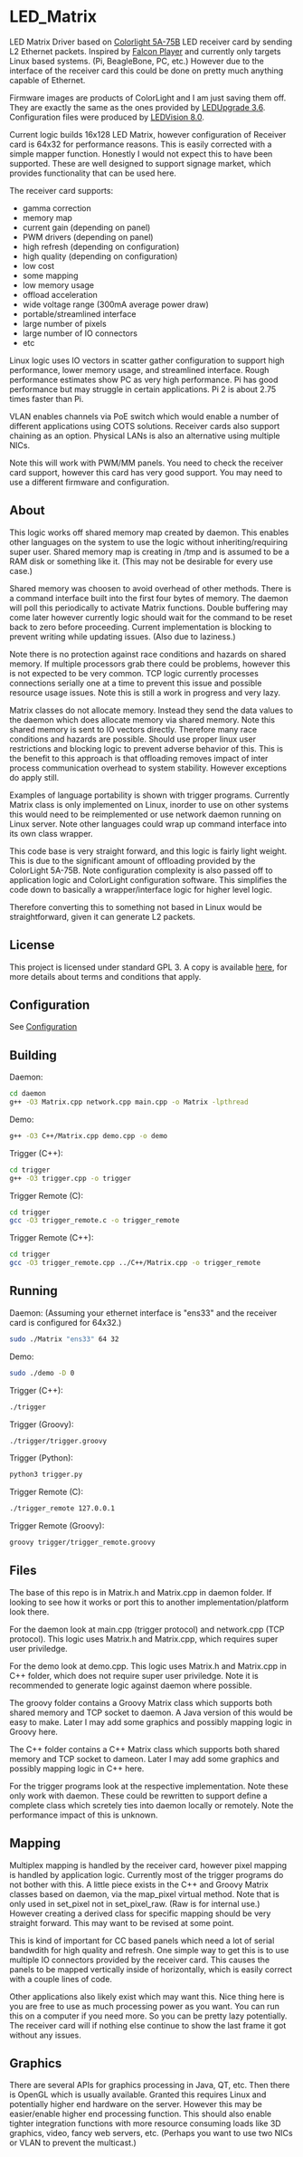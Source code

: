 # LED_Matrix

LED Matrix Driver based on [Colorlight 5A-75B](http://www.colorlight-led.com/product/colorlight-5a-75b-led-display-receiving-card.html) LED receiver card by sending L2 Ethernet packets. Inspired by [Falcon Player](https://github.com/FalconChristmas/fpp/blob/master/src/channeloutput/ColorLight-5a-75.cpp) and currently only targets Linux based systems. (Pi, BeagleBone, PC, etc.) However due to the interface of the receiver card this could be done on pretty much anything capable of Ethernet.

Firmware images are products of ColorLight and I am just saving them off. They are exactly the same as the ones provided by [LEDUpgrade 3.6](https://www.colorlightinside.com/Products/Software/37_143.html). Configuration files were produced by [LEDVision 8.0](https://www.colorlightinside.com/Products/Software/37_31.html).

Current logic builds 16x128 LED Matrix, however configuration of Receiver card is 64x32 for performance reasons. This is easily corrected with a simple mapper function. Honestly I would not expect this to have been supported. These are well designed to support signage market, which provides functionality that can be used here.

The receiver card supports:
- gamma correction
- memory map
- current gain (depending on panel)
- PWM drivers (depending on panel)
- high refresh (depending on configuration)
- high quality (depending on configuration)
- low cost
- some mapping
- low memory usage
- offload acceleration
- wide voltage range (300mA average power draw)
- portable/streamlined interface
- large number of pixels
- large number of IO connectors
- etc 

Linux logic uses IO vectors in scatter gather configuration to support high performance, lower memory usage, and streamlined interface. Rough performance estimates show PC as very high performance. Pi has good performance but may struggle in certain applications. Pi 2 is about 2.75 times faster than Pi.

VLAN enables channels via PoE switch which would enable a number of different applications using COTS solutions. Receiver cards also support chaining as an option. Physical LANs is also an alternative using multiple NICs.

Note this will work with PWM/MM panels. You need to check the receiver card support, however this card has very good support. You may need to use a different firmware and configuration.

## About
This logic works off shared memory map created by daemon. This enables other languages on the system to use the logic without inheriting/requiring super user. Shared memory map is creating in /tmp and is assumed to be a RAM disk or something like it. (This may not be desirable for every use case.)

Shared memory was choosen to avoid overhead of other methods. There is a command interface built into the first four bytes of memory. The daemon will poll this periodically to activate Matrix functions. Double buffering may come later however currently logic should wait for the command to be reset back to zero before proceeding. Current implementation is blocking to prevent writing while updating issues. (Also due to laziness.)

Note there is no protection against race conditions and hazards on shared memory. If multiple processors grab there could be problems, however this is not expected to be very common. TCP logic currently processes connections serially one at a time to prevent this issue and possible resource usage issues. Note this is still a work in progress and very lazy.

Matrix classes do not allocate memory. Instead they send the data values to the daemon which does allocate memory via shared memory. Note this shared memory is sent to IO vectors directly. Therefore many race conditions and hazards are possible. Should use proper linux user restrictions and blocking logic to prevent adverse behavior of this. This is the benefit to this approach is that offloading removes impact of inter process communication overhead to system stability. However exceptions do apply still.

Examples of language portability is shown with trigger programs. Currently Matrix class is only implemented on Linux, inorder to use on other systems this would need to be reimplemented or use network daemon running on Linux server. Note other languages could wrap up command interface into its own class wrapper.

This code base is very straight forward, and this logic is fairly light weight. This is due to the significant amount of offloading provided by the ColorLight 5A-75B. Note configuration complexity is also passed off to application logic and ColorLight configuration software. This simplifies the code down to basically a wrapper/interface logic for higher level logic.

Therefore converting this to something not based in Linux would be straightforward, given it can generate L2 packets.

## License
This project is licensed under standard GPL 3. A copy is available [here](https://github.com/daveythacher/LED_Matrix/blob/main/LICENSE), for more details about terms and conditions that apply.

## Configuration
See [Configuration](https://github.com/daveythacher/LED_Matrix/blob/main/Configuration.md)

## Building
Daemon:
```bash
cd daemon
g++ -O3 Matrix.cpp network.cpp main.cpp -o Matrix -lpthread
```
Demo:
```bash
g++ -O3 C++/Matrix.cpp demo.cpp -o demo
```
Trigger (C++):
```bash
cd trigger
g++ -O3 trigger.cpp -o trigger
```
Trigger Remote (C):
```bash
cd trigger
gcc -O3 trigger_remote.c -o trigger_remote
```
Trigger Remote (C++):
```bash
cd trigger
gcc -O3 trigger_remote.cpp ../C++/Matrix.cpp -o trigger_remote
```

## Running
Daemon: (Assuming your ethernet interface is "ens33" and the receiver card is configured for 64x32.)
```bash
sudo ./Matrix "ens33" 64 32
```
Demo:
```bash
sudo ./demo -D 0
```
Trigger (C++):
```bash
./trigger
```
Trigger (Groovy):
```bash
./trigger/trigger.groovy
```
Trigger (Python):
```bash
python3 trigger.py
```
Trigger Remote (C):
```bash
./trigger_remote 127.0.0.1
```
Trigger Remote (Groovy):
```bash
groovy trigger/trigger_remote.groovy
```

## Files
The base of this repo is in Matrix.h and Matrix.cpp in daemon folder. If looking to see how it works or port this to another implementation/platform look there.

For the daemon look at main.cpp (trigger protocol) and network.cpp (TCP protocol). This logic uses Matrix.h and Matrix.cpp, which requires super user priviledge.

For the demo look at demo.cpp. This logic uses Matrix.h and Matrix.cpp in C++ folder, which does not require super user priviledge. Note it is recommended to generate logic against daemon where possible.

The groovy folder contains a Groovy Matrix class which supports both shared memory and TCP socket to daemon. A Java version of this would be easy to make. Later I may add some graphics and possibly mapping logic in Groovy here.

The C++ folder contains a C++ Matrix class which supports both shared memory and TCP socket to dameon. Later I may add some graphics and possibly mapping logic in C++ here.

For the trigger programs look at the respective implementation. Note these only work with daemon. These could be rewritten to support define a complete class which scretely ties into daemon locally or remotely. Note the performance impact of this is unknown.

## Mapping
Multiplex mapping is handled by the receiver card, however pixel mapping is handled by application logic. Currently most of the trigger programs do not bother with this. A little piece exists in the C++ and Groovy Matrix classes based on daemon, via the map_pixel virtual method. Note that is only used in set_pixel not in set_pixel_raw. (Raw is for internal use.) However creating a derived class for specific mapping should be very straight forward. This may want to be revised at some point.

This is kind of important for CC based panels which need a lot of serial bandwdith for high quality and refresh. One simple way to get this is to use multiple IO connectors provided by the receiver card. This causes the panels to be mapped vertically inside of horizontally, which is easily correct with a couple lines of code.

Other applications also likely exist which may want this. Nice thing here is you are free to use as much processing power as you want. You can run this on a computer if you need more. So you can be pretty lazy potentially. The receiver card will if nothing else continue to show the last frame it got without any issues.

## Graphics
There are several APIs for graphics processing in Java, QT, etc. Then there is OpenGL which is usually available. Granted this requires Linux and potentially higher end hardware on the server. However this may be easier/enable higher end processing function. This should also enable tighter integration functions with more resource consuming loads like 3D graphics, video, fancy web servers, etc. (Perhaps you want to use two NICs or VLAN to prevent the multicast.)

